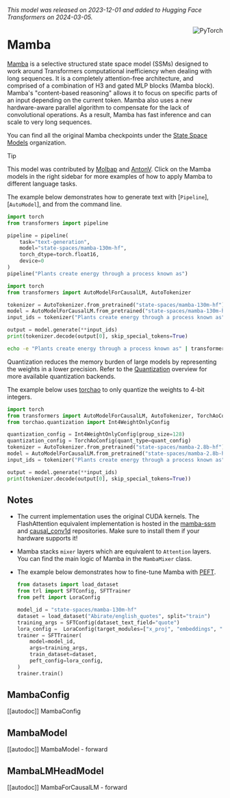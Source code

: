 <!--Copyright 2024 The HuggingFace Team. All rights reserved.

Licensed under the Apache License, Version 2.0 (the "License"); you may not use this file except in compliance with
the License. You may obtain a copy of the License at

http://www.apache.org/licenses/LICENSE-2.0

Unless required by applicable law or agreed to in writing, software distributed under the License is distributed on
an "AS IS" BASIS, WITHOUT WARRANTIES OR CONDITIONS OF ANY KIND, either express or implied. See the License for the
specific language governing permissions and limitations under the License.

⚠️ Note that this file is in Markdown but contain specific syntax for our doc-builder (similar to MDX) that may not be
rendered properly in your Markdown viewer.

-->
*This model was released on 2023-12-01 and added to Hugging Face Transformers on 2024-03-05.*

<div style="float: right;">
  <div class="flex flex-wrap space-x-1">
    <img alt="PyTorch" src="https://img.shields.io/badge/PyTorch-DE3412?style=flat&logo=pytorch&logoColor=white">
  </div>
</div>

# Mamba

[Mamba](https://huggingface.co/papers/2312.00752) is a selective structured state space model (SSMs) designed to work around Transformers computational inefficiency when dealing with long sequences.  It is a completely attention-free architecture, and comprised of a combination of H3 and gated MLP blocks (Mamba block). Mamba's "content-based reasoning" allows it to focus on specific parts of an input depending on the current token. Mamba also uses a new hardware-aware parallel algorithm to compensate for the lack of convolutional operations. As a result, Mamba has fast inference and can scale to very long sequences.

You can find all the original Mamba checkpoints under the [State Space Models](https://huggingface.co/state-spaces) organization.


> [!TIP]
> This model was contributed by [Molbap](https://huggingface.co/Molbap) and [AntonV](https://huggingface.co/AntonV).
> Click on the Mamba models in the right sidebar for more examples of how to apply Mamba to different language tasks.

The example below demonstrates how to generate text with [`Pipeline`], [`AutoModel`], and from the command line.

<hfoptions id="usage">
<hfoption id="Pipeline">

```py
import torch
from transformers import pipeline

pipeline = pipeline(
    task="text-generation",
    model="state-spaces/mamba-130m-hf",
    torch_dtype=torch.float16,
    device=0
)
pipeline("Plants create energy through a process known as")
```

</hfoption>
<hfoption id="AutoModel">

```py
import torch  
from transformers import AutoModelForCausalLM, AutoTokenizer  

tokenizer = AutoTokenizer.from_pretrained("state-spaces/mamba-130m-hf")
model = AutoModelForCausalLM.from_pretrained("state-spaces/mamba-130m-hf", torch_dtype=torch.float16, device_map="auto",)  
input_ids = tokenizer("Plants create energy through a process known as", return_tensors="pt").to("cuda")  

output = model.generate(**input_ids)  
print(tokenizer.decode(output[0], skip_special_tokens=True)
```

</hfoption>
<hfoption id="transformers CLI">

```bash
echo -e "Plants create energy through a process known as" | transformers run --task text-generation --model state-spaces/mamba-130m-hf --device 0
```

</hfoption>
</hfoptions>

Quantization reduces the memory burden of large models by representing the weights in a lower precision. Refer to the [Quantization](../quantization/overview) overview for more available quantization backends.

The example below uses [torchao](../quantization/torchao) to only quantize the weights to 4-bit integers.

```py
import torch
from transformers import AutoModelForCausalLM, AutoTokenizer, TorchAoConfig
from torchao.quantization import Int4WeightOnlyConfig

quantization_config = Int4WeightOnlyConfig(group_size=128)
quantization_config = TorchAoConfig(quant_type=quant_config)
tokenizer = AutoTokenizer.from_pretrained("state-spaces/mamba-2.8b-hf")
model = AutoModelForCausalLM.from_pretrained("state-spaces/mamba-2.8b-hf", torch_dtype=torch.bfloat16, quantization_config=quantization_config, device_map="auto",)
input_ids = tokenizer("Plants create energy through a process known as", return_tensors="pt").to("cuda")

output = model.generate(**input_ids)
print(tokenizer.decode(output[0], skip_special_tokens=True))
```
## Notes

- The current implementation uses the original CUDA kernels. The FlashAttention equivalent implementation is hosted in the [mamba-ssm](https://github.com/state-spaces/mamba) and [causal_conv1d](https://github.com/Dao-AILab/causal-conv1d) repositories. Make sure to install them if your hardware supports it!
- Mamba stacks `mixer` layers which are equivalent to `Attention` layers. You can find the main logic of Mamba in the `MambaMixer` class.
- The example below demonstrates how to fine-tune Mamba with [PEFT](https://huggingface.co/docs/peft).

  ```py
  from datasets import load_dataset
  from trl import SFTConfig, SFTTrainer
  from peft import LoraConfig

  model_id = "state-spaces/mamba-130m-hf"
  dataset = load_dataset("Abirate/english_quotes", split="train")
  training_args = SFTConfig(dataset_text_field="quote")
  lora_config =  LoraConfig(target_modules=["x_proj", "embeddings", "in_proj", "out_proj"])
  trainer = SFTTrainer(
      model=model_id,
      args=training_args,
      train_dataset=dataset,
      peft_config=lora_config,
  )
  trainer.train()
   ```

## MambaConfig

[[autodoc]] MambaConfig

## MambaModel

[[autodoc]] MambaModel
    - forward

## MambaLMHeadModel

[[autodoc]] MambaForCausalLM
    - forward
